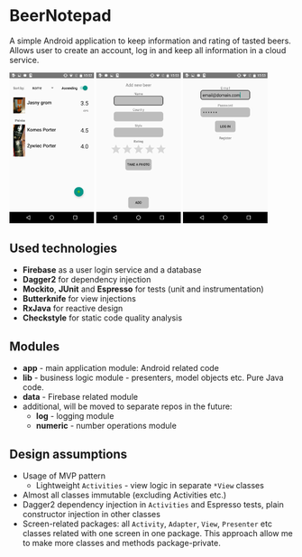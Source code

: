 # BeerNotepad

A simple Android application to keep information and rating of tasted beers.
Allows user to create an account, log in and keep all information in a cloud service.

<img src=graphics/Screenshot_20161124-155238.png width=150 />
<img src=graphics/Screenshot_20161124-155320.png width=150 />
<img src=graphics/Screenshot_20161124-155400.png width=150 />

## Used technologies

* **Firebase** as a user login service and a database
* **Dagger2** for dependency injection
* **Mockito**, **JUnit** and **Espresso** for tests (unit and instrumentation)
* **Butterknife** for view injections
* **RxJava** for reactive design
* **Checkstyle** for static code quality analysis

## Modules

* **app** - main application module: Android related code
* **lib** - business logic module - presenters, model objects etc. Pure Java code.
* **data** - Firebase related module
* additional, will be moved to separate repos in the future:
  * **log** - logging module
  * **numeric** - number operations module

## Design assumptions

* Usage of MVP pattern
  * Lightweight `Activities` - view logic in separate `*View` classes
* Almost all classes immutable (excluding Activities etc.)
* Dagger2 dependency injection in `Activities` and Espresso tests, plain constructor injection in other classes
* Screen-related packages: all `Activity`, `Adapter`, `View`, `Presenter` etc classes related with one screen in one package.
This approach allow me to make more classes and methods package-private.
